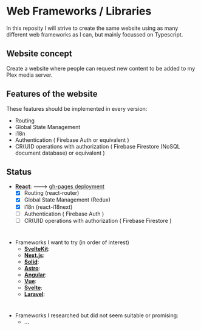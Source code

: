 # Web Frameworks / Libraries

In this reposity I will strive to create the same website using as many different web frameworks as I can, but mainly focussed on Typescript.

## Website concept

Create a website where people can request new content to be added to my Plex media server.

## Features of the website

These features should be implemented in every version:
 - Routing
 - Global State Management
 - i18n
 - Authentication ( Firebase Auth or equivalent )
 - CR(U)D operations with authorization ( Firebase Firestore (NoSQL document database) or equivalent )

## Status

  - [**React**](https://reactjs.org/):  --->   [gh-pages deployment](https://belgiannoise.github.io/web-frameworks/react/build/#/)
    - [x] Routing (react-router)
    - [x] Global State Management (Redux)
    - [x] i18n (react-i18next)
    - [ ] Authentication ( Firebase Auth )
    - [ ] CR(U)D operations with authorization ( Firebase Firestore )

#
  - Frameworks I want to try (in order of interest)
    - [**SvelteKit**](https://kit.svelte.dev/):
    - [**Next.js**](https://nestjs.com/):
    - [**Solid**](https://www.solidjs.com/):
    - [**Astro**](https://astro.build/):
    - [**Angular**](https://angular.io/):
    - [**Vue**](https://vuejs.org/):
    - [**Svelte**](https://svelte.dev/):
    - [**Laravel**](https://laravel.com/):

#

  - Frameworks I researched but did not seem suitable or promising:
    - ...
